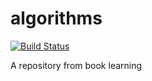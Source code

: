 # algorithms
[![Build Status](https://travis-ci.org/Justinidlerz/algorithms.svg?branch=master)](https://travis-ci.org/Justinidlerz/algorithms)  

A repository from book <INTRODUCTION TO ALGORITHMS> learning
